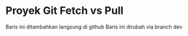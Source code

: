 # Proyek Git Fetch vs Pull
Baris ini ditambahkan langsung di github
Baris ini dirubah via branch dev
